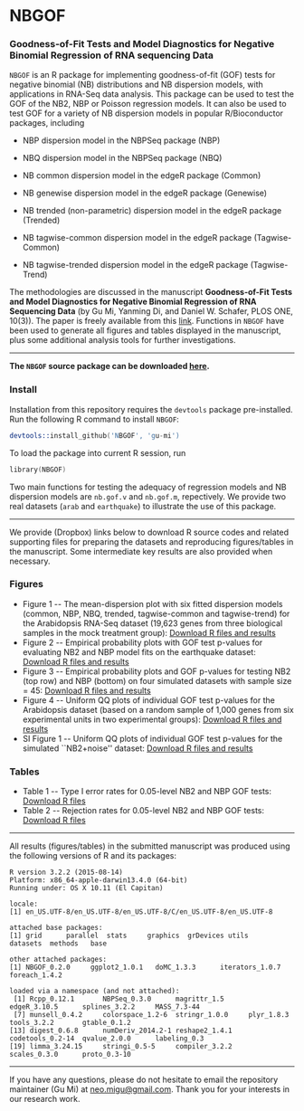 NBGOF
=====

### Goodness-of-Fit Tests and Model Diagnostics for Negative Binomial Regression of RNA sequencing Data

`NBGOF` is an R package for implementing goodness-of-fit (GOF) tests for negative binomial (NB) distributions and NB dispersion models, with applications in RNA-Seq data analysis. This package can be used to test the GOF of the NB2, NBP or Poisson regression models. It can also be used to test GOF for a variety of NB dispersion models in popular R/Bioconductor packages, including

* NBP dispersion model in the NBPSeq package (NBP)

* NBQ dispersion model in the NBPSeq package (NBQ)

* NB common dispersion model in the edgeR package (Common)

* NB genewise dispersion model in the edgeR package (Genewise)

* NB trended (non-parametric) dispersion model in the edgeR package (Trended)

* NB tagwise-common dispersion model in the edgeR package (Tagwise-Common)

* NB tagwise-trended dispersion model in the edgeR package (Tagwise-Trend)

The methodologies are discussed in the manuscript **Goodness-of-Fit Tests and Model Diagnostics for Negative Binomial Regression of RNA Sequencing Data** (by Gu Mi, Yanming Di, and Daniel W. Schafer, PLOS ONE, 10(3)). The paper is freely available from this [link](http://journals.plos.org/plosone/article?id=10.1371/journal.pone.0119254). Functions in `NBGOF` have been used to generate all figures and tables displayed in the manuscript, plus some additional analysis tools for further investigations.

******

**The `NBGOF` source package can be downloaded [here](https://www.dropbox.com/s/4nnsx8ms9hhsjwz/NBGOF_0.2.1.tar.gz?dl=0).**

### Install
Installation from this repository requires the `devtools` package pre-installed. Run the following R command to install `NBGOF`:

```S
devtools::install_github('NBGOF', 'gu-mi')
```

To load the package into current R session, run

```S
library(NBGOF)
```

Two main functions for testing the adequacy of regression models and NB dispersion models are `nb.gof.v` and `nb.gof.m`, repectively. We provide two real datasets (`arab` and `earthquake`) to illustrate the use of this package.

******

We provide (Dropbox) links below to download R source codes and related supporting files for preparing the datasets and reproducing figures/tables in the manuscript. Some intermediate key results are also provided when necessary.

### Figures

* Figure 1 -- The mean-dispersion plot with six fitted dispersion models (common, NBP, NBQ, trended, tagwise-common and tagwise-trend) for the Arabidopsis RNA-Seq dataset (19,623 genes from three biological samples in the mock treatment group): [Download R files and results](https://www.dropbox.com/sh/x5quzc102xnjhqe/AADCi_1nBqaYwDlV7OIV0Bi_a?dl=0)
* Figure 2 -- Empirical probability plots with GOF test p-values for evaluating NB2 and NBP model fits on the earthquake dataset: [Download R files and results](https://www.dropbox.com/sh/kw4u8i2d3k4ie2h/AAAFmDwivEHSAuCpSrX2eKS-a?dl=0)
* Figure 3 -- Empirical probability plots and GOF p-values for testing NB2 (top row) and NBP (bottom) on four simulated datasets with sample size = 45: [Download R files and results](https://www.dropbox.com/sh/zen2m2cjsg1zh7v/AAAAXmj605u8hO1-dKcPFovva?dl=0)
* Figure 4 -- Uniform QQ plots of individual GOF test p-values for the Arabidopsis dataset (based on a random sample of 1,000 genes from six experimental units in two experimental groups): [Download R files and results](https://www.dropbox.com/sh/nvrbltddxnmkpjt/AABFYEO1SaEZD7LIm5Bf3UJGa?dl=0)
* SI Figure 1 -- Uniform QQ plots of individual GOF test p-values for the simulated ``NB2+noise'' dataset: [Download R files and results](https://www.dropbox.com/sh/lbipomac0s9t7gv/AAC7OhlfxyxL8KZelgOPzaVpa?dl=0)


### Tables
* Table 1 -- Type I error rates for 0.05-level NB2 and NBP GOF tests: [Download R files](https://www.dropbox.com/sh/131q2kw0skoy3du/AABYvOBGEPodEjOqB9cUbNlia?dl=0)
* Table 2 -- Rejection rates for 0.05-level NB2 and NBP GOF tests: [Download R files](https://www.dropbox.com/sh/iidjc6x00ufzl0m/AADzJzZwneq203TFTFn9ipTUa?dl=0)

******

All results (figures/tables) in the submitted manuscript was produced using the following versions of R and its packages:

```{r}
R version 3.2.2 (2015-08-14)
Platform: x86_64-apple-darwin13.4.0 (64-bit)
Running under: OS X 10.11 (El Capitan)

locale:
[1] en_US.UTF-8/en_US.UTF-8/en_US.UTF-8/C/en_US.UTF-8/en_US.UTF-8

attached base packages:
[1] grid      parallel  stats     graphics  grDevices utils     datasets  methods   base     

other attached packages:
[1] NBGOF_0.2.0     ggplot2_1.0.1   doMC_1.3.3      iterators_1.0.7 foreach_1.4.2  

loaded via a namespace (and not attached):
 [1] Rcpp_0.12.1       NBPSeq_0.3.0      magrittr_1.5      edgeR_3.10.5      splines_3.2.2     MASS_7.3-44      
 [7] munsell_0.4.2     colorspace_1.2-6  stringr_1.0.0     plyr_1.8.3        tools_3.2.2       gtable_0.1.2     
[13] digest_0.6.8      numDeriv_2014.2-1 reshape2_1.4.1    codetools_0.2-14  qvalue_2.0.0      labeling_0.3     
[19] limma_3.24.15     stringi_0.5-5     compiler_3.2.2    scales_0.3.0      proto_0.3-10     
```

******

If you have any questions, please do not hesitate to email the repository maintainer (Gu Mi) at neo.migu@gmail.com. Thank you for your interests in our research work.
